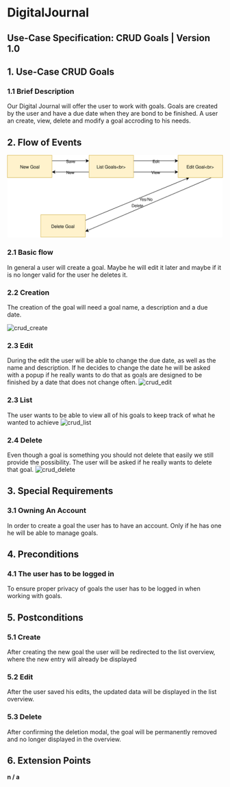 # DigitalJournal
## Use-Case Specification: CRUD Goals | Version 1.0

## 1. Use-Case CRUD Goals

### 1.1 Brief Description

Our Digital Journal will offer the user to work with goals. Goals are created by the user and have a due date when they are bond to be finished. A user an create, view, delete and modify a goal accroding to his needs. 

## 2. Flow of Events

![AD_CRUD_Goal](AD_CRUD_Goal.svg)

### 2.1 Basic flow

In general a user will create a goal. Maybe he will edit it later and maybe if it is no longer valid for the user he deletes it.

### 2.2 Creation  

The creation of the goal will need a goal name, a description and a due date.

![crud_create](crud_create.png)

### 2.3 Edit

During the edit the user will be able to change the due date, as well as the name and description. If he decides to change the date he will be asked with a popup if he really wants to do that as goals are designed to be finished by a date that does not change often.
![crud_edit](crud_edit.png)

### 2.3 List

The user wants to be able to view all of his goals to keep track of what he wanted to achieve
![crud_list](crud_list.png)

### 2.4 Delete

Even though a goal is something you should not delete that easily we still provide the possibility. The user will be asked if he really wants to delete that goal. 
![crud_delete](crud_delete.png)
## 3. Special Requirements

### 3.1 Owning An Account
        
In order to create a goal the user has to have an account. Only if he has one he will be able to manage goals.

## 4. Preconditions

### 4.1 The user has to be logged in

To ensure proper privacy of goals the user has to be logged in when working with goals.

## 5. Postconditions

### 5.1 Create

After creating the new goal the user will be redirected to the list overview, where the new entry will already be displayed

### 5.2 Edit

After the user saved his edits, the updated data will be displayed in the list overview.

### 5.3 Delete

After confirming the deletion modal, the goal will be permanently removed and no longer displayed in the overview.

## 6. Extension Points

**n / a**